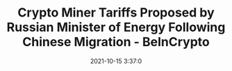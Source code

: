 ---
"title": "Crypto Miner Tariffs Proposed by Russian Minister of Energy Following Chinese Migration - BeInCrypto"
"date": "2021-10-15 3:37:0"
"feed_name": "GOOGLENEWSMINING"
"feed_website": "https://news.google.com/search?q=mining%2Bincident&hl=en-US&gl=US&ceid=US:en"
"feed_rss": "https://news.google.com/rss/search?q=mining%2Bincident&hl=en-US&gl=US&ceid=US:en"
"link": "https://beincrypto.com/crypto-miner-tariffs-russian-minister-energy-chinese-migration/"
"source": "{'href': 'https://beincrypto.com', 'title': 'BeInCrypto'}"
"file": "_posts/2021-1-1-691948a34a5f921cd8e37e482e7fbd928e9bdfbc.md"
"accident": "0"
"drilling": "0"
"dead": "0"
"injured": "0"
"arrested": "0"
"place": "unknown place"
"where": "unknown site"
"causes": "unknown"
"place_uri": "unknown place"
---